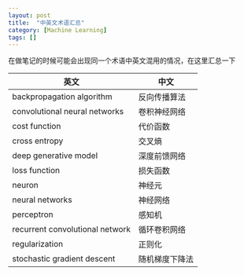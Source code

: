 ```yaml
---
layout: post
title:  "中英文术语汇总"
category: [Machine Learning]
tags: []
---
```


在做笔记的时候可能会出现同一个术语中英文混用的情况，在这里汇总一下  

|英文|中文|
|---|---|
|backpropagation algorithm|反向传播算法|
|convolutional neural networks|卷积神经网络|
|cost function|代价函数|
|cross entropy|交叉熵|
|deep generative model|深度前馈网络|
|loss function|损失函数|
|neuron|神经元|
|neural networks|神经网络|
|perceptron|感知机|
|recurrent convolutional network|循环卷积网络|
|regularization|正则化|
|stochastic gradient descent|随机梯度下降法|
